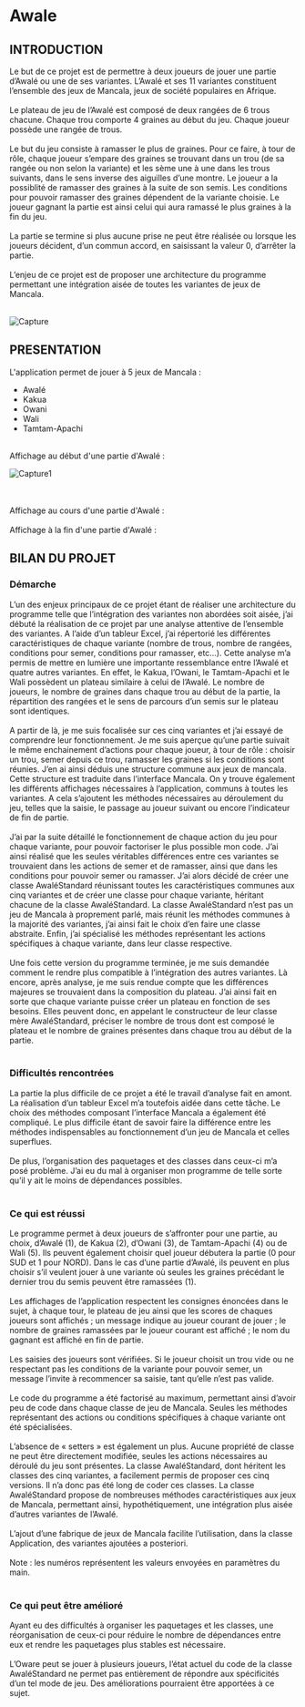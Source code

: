 # Awale

<h2> INTRODUCTION </h2>

Le but de ce projet est de permettre à deux joueurs de jouer une partie d’Awalé ou une de
ses variantes. L’Awalé et ses 11 variantes constituent l’ensemble des jeux de Mancala, jeux de
société populaires en Afrique.<br><br>
Le plateau de jeu de l’Awalé est composé de deux rangées de 6 trous chacune. Chaque trou
comporte 4 graines au début du jeu. Chaque joueur possède une rangée de trous.<br><br>
Le but du jeu consiste à ramasser le plus de graines. Pour ce faire, à tour de rôle, chaque
joueur s’empare des graines se trouvant dans un trou (de sa rangée ou non selon la variante) et les
sème une à une dans les trous suivants, dans le sens inverse des aiguilles d’une montre. Le joueur a
la possiblité de ramasser des graines à la suite de son semis. Les conditions pour pouvoir ramasser
des graines dépendent de la variante choisie. Le joueur gagnant la partie est ainsi celui qui aura
ramassé le plus graines à la fin du jeu.<br><br>
La partie se termine si plus aucune prise ne peut être réalisée ou lorsque les joueurs
décident, d’un commun accord, en saisissant la valeur 0, d’arrêter la partie.<br><br>
L’enjeu de ce projet est de proposer une architecture du programme permettant une
intégration aisée de toutes les variantes de jeux de Mancala.<br><br>

![Capture](https://user-images.githubusercontent.com/66320697/108989123-8ba54180-7695-11eb-9bbf-4a37151eca1e.PNG)

<h2> PRESENTATION </h2>
L'application permet de jouer à 5 jeux de Mancala :
<ul>
  <li>Awalé</li>
  <li>Kakua</li>
  <li>Owani</li>
  <li>Wali</li>
  <li>Tamtam-Apachi</li>
</ul>
<br>
Affichage au début d'une partie d'Awalé :

![Capture1](https://user-images.githubusercontent.com/66320697/108994279-dcb83400-769b-11eb-88e3-7983e8dcc449.PNG)

<br><br>
Affichage au cours d'une partie d'Awalé :
<br><br>
Affichage à la fin d'une partie d'Awalé :


<h2> BILAN DU PROJET </h2>
<h3> Démarche </h3>
L’un des enjeux principaux de ce projet étant de réaliser une architecture du programme
telle que l’intégration des variantes non abordées soit aisée, j’ai débuté la réalisation de ce projet par
une analyse attentive de l’ensemble des variantes. A l’aide d’un tableur Excel, j’ai répertorié les
différentes caractéristiques de chaque variante (nombre de trous, nombre de rangées, conditions
pour semer, conditions pour ramasser, etc…). Cette analyse m’a permis de mettre en lumière une
importante ressemblance entre l’Awalé et quatre autres variantes. En effet, le Kakua, l’Owani, le
Tamtam-Apachi et le Wali possèdent un plateau similaire à celui de l’Awalé. Le nombre de joueurs, le
nombre de graines dans chaque trou au début de la partie, la répartition des rangées et le sens de
parcours d’un semis sur le plateau sont identiques.<br><br>
A partir de là, je me suis focalisée sur ces cinq variantes et j’ai essayé de comprendre leur
fonctionnement. Je me suis aperçue qu’une partie suivait le même enchainement d’actions pour
chaque joueur, à tour de rôle : choisir un trou, semer depuis ce trou, ramasser les graines si les
conditions sont réunies. J’en ai ainsi déduis une structure commune aux jeux de mancala. Cette
structure est traduite dans l’interface Mancala. On y trouve également les différents affichages
nécessaires à l’application, communs à toutes les variantes. A cela s’ajoutent les méthodes
nécessaires au déroulement du jeu, telles que la saisie, le passage au joueur suivant ou encore
l’indicateur de fin de partie.<br><br>
J’ai par la suite détaillé le fonctionnement de chaque action du jeu pour chaque variante,
pour pouvoir factoriser le plus possible mon code. J’ai ainsi réalisé que les seules véritables
différences entre ces variantes se trouvaient dans les actions de semer et de ramasser, ainsi que dans
les conditions pour pouvoir semer ou ramasser. J’ai alors décidé de créer une classe AwaléStandard
réunissant toutes les caractéristiques communes aux cinq variantes et de créer une classe pour
chaque variante, héritant chacune de la classe AwaléStandard. La classe AwaléStandard n’est pas un
jeu de Mancala à proprement parlé, mais réunit les méthodes communes à la majorité des variantes,
j’ai ainsi fait le choix d’en faire une classe abstraite. Enfin, j’ai spécialisé les méthodes représentant
les actions spécifiques à chaque variante, dans leur classe respective.<br><br>
Une fois cette version du programme terminée, je me suis demandée comment le rendre
plus compatible à l’intégration des autres variantes. Là encore, après analyse, je me suis rendue
compte que les différences majeures se trouvaient dans la composition du plateau. J’ai ainsi fait en
sorte que chaque variante puisse créer un plateau en fonction de ses besoins. Elles peuvent donc, en
appelant le constructeur de leur classe mère AwaléStandard, préciser le nombre de trous dont est
composé le plateau et le nombre de graines présentes dans chaque trou au début de la partie.<br><br>
<h3> Difficultés rencontrées </h3>
La partie la plus difficile de ce projet a été le travail d’analyse fait en amont. La réalisation
d’un tableur Excel m’a toutefois aidée dans cette tâche. Le choix des méthodes composant l’interface 
Mancala a également été compliqué. Le plus difficile étant de savoir faire la différence entre les
méthodes indispensables au fonctionnement d’un jeu de Mancala et celles superflues.<br><br>
De plus, l’organisation des paquetages et des classes dans ceux-ci m’a posé problème. J’ai eu
du mal à organiser mon programme de telle sorte qu’il y ait le moins de dépendances possibles.<br><br>
<h3> Ce qui est réussi </h3>
Le programme permet à deux joueurs de s’affronter pour une partie, au choix, d’Awalé (1),
de Kakua (2), d’Owani (3), de Tamtam-Apachi (4) ou de Wali (5). Ils peuvent également choisir quel
joueur débutera la partie (0 pour SUD et 1 pour NORD). Dans le cas d’une partie d’Awalé, ils peuvent
en plus choisir s’il veulent jouer à une variante où seules les graines précédant le dernier trou du
semis peuvent être ramassées (1).<br><br>
Les affichages de l’application respectent les consignes énoncées dans le sujet, à chaque
tour, le plateau de jeu ainsi que les scores de chaques joueurs sont affichés ; un message indique au
joueur courant de jouer ; le nombre de graines ramassées par le joueur courant est affiché ; le nom
du gagnant est affiché en fin de partie.<br><br>
Les saisies des joueurs sont vérifiées. Si le joueur choisit un trou vide ou ne respectant pas les
conditions de la variante pour pouvoir semer, un message l’invite à recommencer sa saisie, tant
qu’elle n’est pas valide.<br><br>
Le code du programme a été factorisé au maximum, permettant ainsi d’avoir peu de code
dans chaque classe de jeu de Mancala. Seules les méthodes représentant des actions ou conditions
spécifiques à chaque variante ont été spécialisées.<br><br>
L’absence de « setters » est également un plus. Aucune propriété de classe ne peut être
directement modifiée, seules les actions nécessaires au déroulé du jeu sont présentes.
La classe AwaléStandard, dont héritent les classes des cinq variantes, a facilement permis de
proposer ces cinq versions. Il n’a donc pas été long de coder ces classes.
La classe AwaléStandard propose de nombreuses méthodes caractéristiques aux jeux de
Mancala, permettant ainsi, hypothétiquement, une intégration plus aisée d’autres variantes de
l’Awalé.<br><br>
L’ajout d’une fabrique de jeux de Mancala facilite l’utilisation, dans la classe Application, des
variantes ajoutées a posteriori.<br><br>
Note : les numéros représentent les valeurs envoyées en paramètres du main.<br><br>
<h3> Ce qui peut être amélioré </h3>
Ayant eu des difficultés à organiser les paquetages et les classes, une réorganisation de ceux-ci pour réduire le nombre de dépendances entre eux et rendre les paquetages plus stables est nécessaire.<br><br>
L’Oware peut se jouer à plusieurs joueurs, l’état actuel du code de la classe AwaléStandard
ne permet pas entièrement de répondre aux spécificités d’un tel mode de jeu. Des améliorations
pourraient être apportées à ce sujet.
